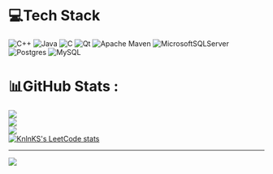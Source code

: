 
# 💻Tech Stack
![C++](https://img.shields.io/badge/c++-%2300599C.svg?style=for-the-badge&logo=c%2B%2B&logoColor=white) ![Java](https://img.shields.io/badge/java-%23ED8B00.svg?style=for-the-badge&logo=java&logoColor=white) ![C](https://img.shields.io/badge/c-%2300599C.svg?style=for-the-badge&logo=c&logoColor=white) ![Qt](https://img.shields.io/badge/Qt-%23217346.svg?style=for-the-badge&logo=Qt&logoColor=white) ![Apache Maven](https://img.shields.io/badge/Apache%20Maven-C71A36?style=for-the-badge&logo=Apache%20Maven&logoColor=white) ![MicrosoftSQLServer](https://img.shields.io/badge/Microsoft%20SQL%20Sever-CC2927?style=for-the-badge&logo=microsoft%20sql%20server&logoColor=white) ![Postgres](https://img.shields.io/badge/postgres-%23316192.svg?style=for-the-badge&logo=postgresql&logoColor=white) ![MySQL](https://img.shields.io/badge/mysql-%2300f.svg?style=for-the-badge&logo=mysql&logoColor=white)
# 📊GitHub Stats :
![](https://github-readme-stats.vercel.app/api?username=Daniell010&theme=radical&hide_border=false&include_all_commits=false&count_private=false)<br/>
![](https://github-readme-streak-stats.herokuapp.com/?user=Daniell010&theme=radical&hide_border=false)<br/>
![](https://github-readme-stats.vercel.app/api/top-langs/?username=Daniell010&theme=radical&hide_border=false&include_all_commits=false&count_private=false&layout=compact)<br/>
[![KnlnKS's LeetCode stats](https://leetcode-stats-six.vercel.app/api?username=Diray0&theme=dark)](https://github.com/KnlnKS/leetcode-stats)

---
[![](https://visitcount.itsvg.in/api?id=Daniell010&icon=0&color=0)](https://visitcount.itsvg.in)
